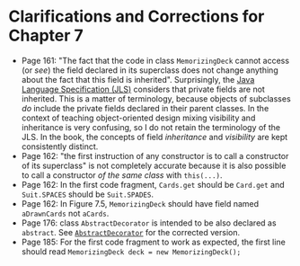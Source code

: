 # Clarifications and Corrections for Chapter 7

* Page 161: "The fact that the code in class `MemorizingDeck` cannot access (or *see*) the field declared in its superclass does not change anything about the fact that this field is inherited". Surprisingly, the [Java Language Specification (JLS)](https://docs.oracle.com/javase/specs/jls/se8/html/jls-6.html#jls-6.6.1) considers that private fields are not inherited. This is a matter of terminology, because objects of subclasses *do* include  the private fields declared in their parent classes. In the context of teaching object-oriented design mixing visibility and inheritance is very confusing, so I do not retain the terminology of the JLS. In the book, the concepts of field *inheritance* and *visibility* are kept consistently distinct.
* Page 162: "the first instruction of any constructor is to call a constructor of its superclass" is not completely accurate because it is also possible to call a constructor *of the same class* with `this(...)`. 
* Page 162: In the first code fragment, `Cards.get` should be `Card.get` and `Suit.SPACES` should be `Suit.SPADES`.
* Page 162: In Figure 7.5, `MemorizingDeck` should have field named `aDrawnCards` not `aCards`.
* Page 176: class `AbstractDecorator` is intended to be also declared as `abstract`.  See [`AbstractDecorator`](../chapter-code/chapter7/AbstractDecorator.java) for the corrected version.
* Page 185: For the first code fragment to work as expected, the first line should read `MemorizingDeck deck = new MemorizingDeck();`